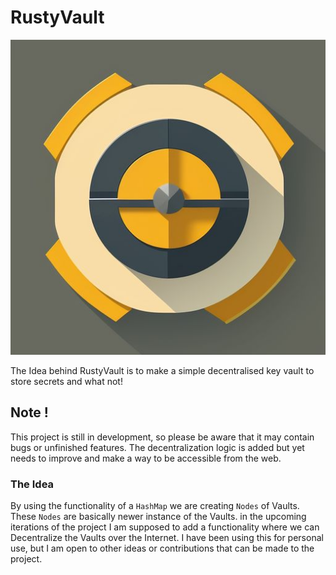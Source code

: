 # RustyVault #
<img title="RustyVault" alt="Alt text" src="/icons/vault.jpg">

The Idea behind RustyVault is to make a simple decentralised key vault to store secrets and what not!

## Note ! ##
This project is still in development, so please be aware that it may contain bugs or unfinished features. The decentralization logic is added but yet needs to improve and make a way to be accessible from the web.

### The Idea ###
By using the functionality of a `HashMap` we are creating `Nodes` of Vaults. These `Nodes` are basically newer instance of the Vaults.
in the upcoming iterations of the project I am supposed to add a functionality where we can Decentralize the Vaults over the Internet. 
I have been using this for personal use, but I am open to other ideas or contributions that can be made to the project.


